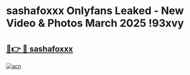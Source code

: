 # sashafoxxx Onlyfans Leaked - New Video & Photos March 2025 !93xvy

# <h2><a href="https://ar9j3c.iuczelnia.edu.pl?title=sashafoxxx&ref=93xvy">🔗👉 🔴 sashafoxxx</a></h2>

[![acn](https://github.com/user-attachments/assets/0f9c940e-d8b0-45ae-aac7-cd30a18b3e1c)](https://ar9j3c.iuczelnia.edu.pl?title=sashafoxxx&ref=93xvy)

